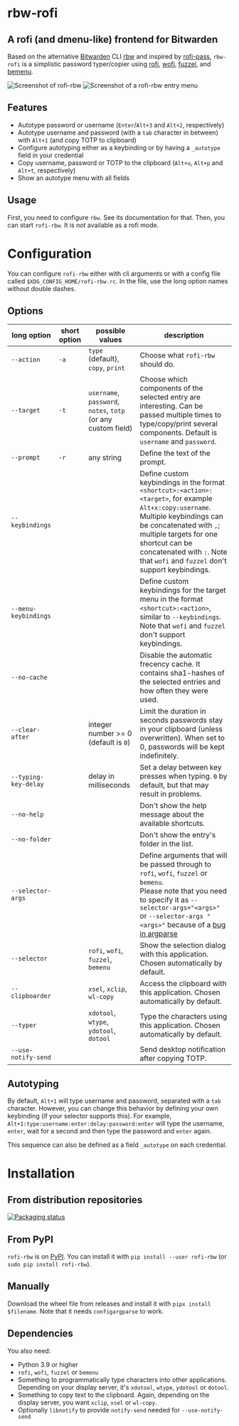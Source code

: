 # rbw-rofi
## A rofi (and dmenu-like) frontend for Bitwarden

Based on the alternative [Bitwarden](https://bitwarden.com/) CLI [rbw](https://github.com/doy/rbw/) and inspired by [rofi-pass](https://github.com/carnager/rofi-pass), `rbw-rofi` is a simplistic password typer/copier using [rofi](https://github.com/davatorium/rofi), [wofi](https://hg.sr.ht/~scoopta/wofi),  [fuzzel](https://codeberg.org/dnkl/fuzzel), and [bemenu](https://github.com/Cloudef/bemenu).

![Screenshot of rofi-rbw](screenshot.png?raw=true)
![Screenshot of a rofi-rbw entry menu](screenshot-menu.png?raw=true)

## Features
- Autotype password or username (`Enter`/`Alt+3` and `Alt+2`, respectively)
- Autotype username and password (with a `tab` character in between) with `Alt+1` (and copy TOTP to clipboard)
- Configure autotyping either as a keybinding or by having a `_autotype` field in your credential
- Copy username, password or TOTP to the clipboard (`Alt+u`, `Alt+p` and `Alt+t`, respectively)
- Show an autotype menu with all fields

## Usage
First, you need to configure `rbw`. See its documentation for that.
Then, you can start `rofi-rbw`. It is *not* available as a rofi mode.

# Configuration
You can configure `rofi-rbw` either with cli arguments or with a config file called `$XDG_CONFIG_HOME/rofi-rbw.rc`. In the file, use the long option names without double dashes.

## Options

| long option          | short option | possible values                                               | description                                                                                                                                                                                                                                                                            |
|----------------------|--------------|---------------------------------------------------------------|----------------------------------------------------------------------------------------------------------------------------------------------------------------------------------------------------------------------------------------------------------------------------------------|
| `--action`           | `-a`         | `type` (default), `copy`, `print`                             | Choose what `rofi-rbw` should do.                                                                                                                                                                                                                                                      |
| `--target`           | `-t`         | `username`, `password`, `notes`, `totp` (or any custom field) | Choose which components of the selected entry are interesting. Can be passed multiple times to type/copy/print several components. Default is `username` and `password`.                                                                                                               |
| `--prompt`           | `-r`         | any string                                                    | Define the text of the prompt.                                                                                                                                                                                                                                                         |
| `--keybindings`      |              |                                                               | Define custom keybindings in the format `<shortcut>:<action>:<target>`, for example `Alt+x:copy:username`. Multiple keybindings can be concatenated with `,`; multiple targets for one shortcut can be concatenated with `:`. Note that `wofi` and `fuzzel` don't support keybindings. |
| `--menu-keybindings` |              |                                                               | Define custom keybindings for the target menu in the format `<shortcut>:<action>`, similar to `--keybindings`. Note that `wofi` and `fuzzel` don't support keybindings.                                                                                                                |
| `--no-cache`         |              |                                                               | Disable the automatic frecency cache. It contains sha1-hashes of the selected entries and how often they were used.                                                                                                                                                                    |
| `--clear-after`      |              | integer number >= 0 (default is `0`)                          | Limit the duration in seconds passwords stay in your clipboard (unless overwritten). When set to 0, passwords will be kept indefinitely.                                                                                                                                               |
| `--typing-key-delay` |              | delay in milliseconds                                         | Set a delay between key presses when typing. `0` by default, but that may result in problems.                                                                                                                                                                                          |
| `--no-help`          |              |                                                               | Don't show the help message about the available shortcuts.                                                                                                                                                                                                                             |
| `--no-folder`        |              |                                                               | Don't show the entry's folder in the list.                                                                                                                                                                                                                                             |
| `--selector-args`    |              |                                                               | Define arguments that will be passed through to `rofi`, `wofi`, `fuzzel` or `bemenu`.<br/>Please note that you need to specify it as `--selector-args="<args>"` or `--selector-args " <args>"` because of a [bug in argparse](https://github.com/python/cpython/issues/53580)           |
| `--selector`         |              | `rofi`, `wofi`, `fuzzel`, `bemenu`                             | Show the selection dialog with this application. Chosen automatically by default.                                                                                                                                                                                                      |
| `--clipboarder`      |              | `xsel`, `xclip`, `wl-copy`                                    | Access the clipboard with this application. Chosen automatically by default.                                                                                                                                                                                                           |
| `--typer`            |              | `xdotool`, `wtype`, `ydotool`, `dotool`                       | Type the characters using this application. Chosen automatically by default.                                                                                                                                                                                                           |
| `--use-notify-send`  |              |                                                               | Send desktop notification after copying TOTP.                                                                                                                                                                                                                                          |
## Autotyping
By default, `Alt+1` will type username and password, separated with a `tab` character. However, you can change this behavior by defining your own keybinding (if your selector supports this). For example, `Alt+1:type:username:enter:delay:password:enter` will type the username, `enter`, wait for a second and then type the password and `enter` again.

This sequence can also be defined as a field `_autotype` on each credential.

# Installation

## From distribution repositories
[![Packaging status](https://repology.org/badge/vertical-allrepos/rofi-rbw.svg)](https://repology.org/project/rofi-rbw/versions)

## From PyPI
`rofi-rbw` is on [PyPI](https://pypi.org/project/rofi-rbw/). You can install it with `pip install --user rofi-rbw` (or `sudo pip install rofi-rbw`).

## Manually
Download the wheel file from releases and install it with  `pipx install $filename`.
Note that it needs `configargparse` to work.

## Dependencies
You also need:
- Python 3.9 or higher
- `rofi`, `wofi`, `fuzzel` or `bemenu`
- Something to programmatically type characters into other applications. Depending on your display server, it's `xdotool`, `wtype`, `ydotool` or `dotool`.
- Something to copy text to the clipboard. Again, depending on the display server, you want `xclip`, `xsel` or `wl-copy`.
- Optionally `libnotify` to provide `notify-send` needed for `--use-notify-send`
